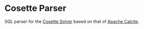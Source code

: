 # Cosette Parser

SQL parser for the [Cosette Solver](https://github.com/cosette-solver/cosette-rs)
based on that of [Apache Calcite](https://calcite.apache.org/).
